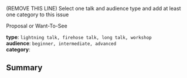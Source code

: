 (REMOVE THIS LINE) Select one talk and audience type and add at least one category to this issue

Proposal or Want-To-See

**type**: `lightning talk, firehose talk, long talk, workshop`\
**audience**: `beginner, intermediate, advanced`\
**category**:

## Summary
